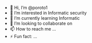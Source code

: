 - 👋 Hi, I’m @poroto1
- 👀 I’m interested in Informatic security
- 🌱 I’m currently learning Informatic
- 💞️ I’m looking to collaborate on 
- 📫 How to reach me ...
- ⚡ Fun fact: ...

<!---
poroto1/poroto1 is a ✨ special ✨ repository because its `README.md` (this file) appears on your GitHub profile.
You can click the Preview link to take a look at your changes.
--->
